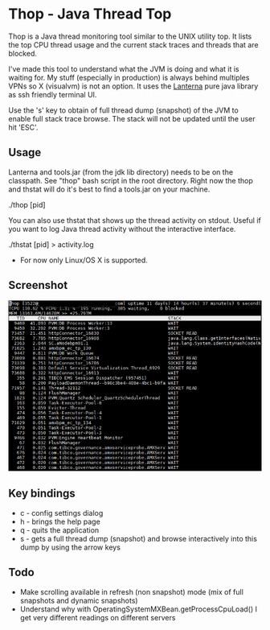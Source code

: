 Thop - Java Thread Top
======================

Thop is a Java thread monitoring tool similar to the UNIX utility top. It lists the top CPU thread usage and the current stack traces and threads that are blocked.

I've made this tool to understand what the JVM is doing and what it is waiting for. My stuff (especially in production) is always behind multiples VPNs so X (visualvm) is not an option. It uses the  [Lanterna](https://github.com/mabe02/lanterna) pure java library as ssh friendly terminal UI.

Use the 's' key to obtain of full thread dump (snapshot) of the JVM to enable full stack trace browse. The stack will not be updated until the user hit 'ESC'.

Usage
-----
Lanterna and tools.jar (from the jdk lib directory) needs to be on the classpath. See "thop" bash script in the root directory. Right now the thop and thstat will do it's best to find a tools.jar on your machine.

./thop [pid]

You can also use thstat that shows up the thread activity on stdout. Useful if you want to log Java thread activity without the interactive interface.

./thstat [pid] > activity.log

* For now only Linux/OS X is supported.

Screenshot
----------
![Screenshot 1](docs/screenshot1.png)

Key bindings 
------------
* c - config settings dialog
* h - brings the help page
* q - quits the application
* s - gets a full thread dump (snapshot) and browse interactively into this dump by using the arrow keys

Todo
----
* Make scrolling available in refresh (non snapshot) mode (mix of full snapshots and dynamic snapshots)
* Understand why with OperatingSystemMXBean.getProcessCpuLoad() I get very different readings on different servers

